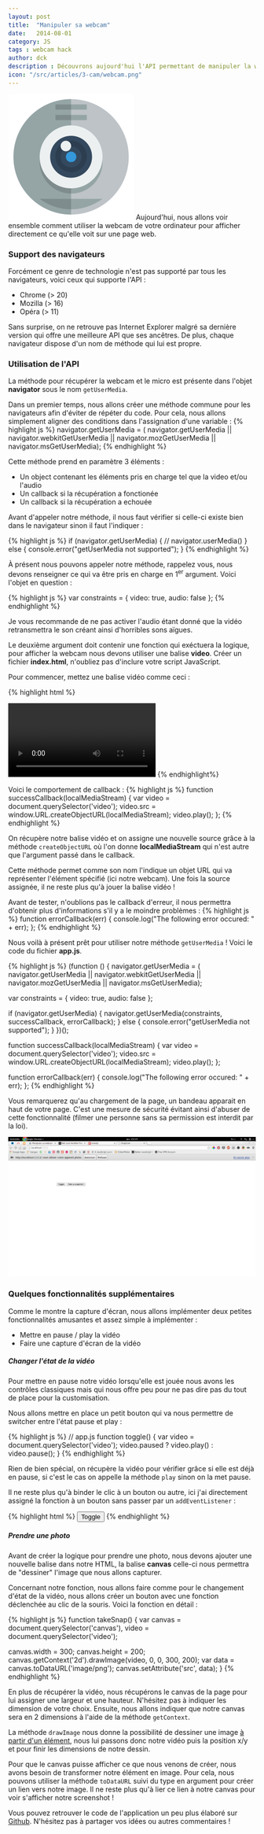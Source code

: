```yaml
---
layout: post
title:  "Manipuler sa webcam"
date:   2014-08-01
category: JS
tags : webcam hack
author: dck
description : Découvrons aujourd'hui l'API permettant de manipuler la webcam et le micro de votre utilisateur.
icon: "/src/articles/3-cam/webcam.png"
---
```


<img src="/src/articles/3-cam/webcam.png" class="pull-left" alt="Webcam" />
Aujourd'hui, nous allons voir ensemble comment utiliser la webcam de votre ordinateur pour afficher directement ce qu'elle voit sur une page web.

<h3 class="specialFloat"> Support des navigateurs</h3>

Forcément ce genre de technologie n'est pas supporté par tous les navigateurs, voici ceux qui supporte l'API :

<ul class="specialFloat">
<li> Chrome (> 20)</li>
<li> Mozilla (> 16)</li>
<li> Opéra (> 11)</li>
</ul>

Sans surprise, on ne retrouve pas Internet Explorer malgré sa dernière version qui offre une meilleure API que ses ancêtres.
De plus, chaque navigateur dispose d'un nom de méthode qui lui est propre.

### Utilisation de l'API
La méthode pour récupérer la webcam et le micro est présente dans l'objet **navigator** sous le nom `getUserMedia`.

Dans un premier temps, nous allons créer une méthode commune pour les navigateurs afin d'éviter de répéter du code. Pour cela, nous allons simplement aligner des conditions dans l'assignation d'une variable :
{% highlight js %}
navigator.getUserMedia = ( navigator.getUserMedia ||
                       navigator.webkitGetUserMedia ||
                       navigator.mozGetUserMedia ||
                       navigator.msGetUserMedia);
{% endhighlight %}

Cette méthode prend en paramètre 3 éléments :

- Un object contenant les éléments pris en charge tel que la video et/ou l'audio
- Un callback si la récupération a fonctionée
- Un callback si la récupération a echouée

Avant d'appeler notre méthode, il nous faut vérifier si celle-ci existe bien dans le navigateur sinon il faut l'indiquer :

{% highlight js %}
if (navigator.getUserMedia) {
  // navigator.userMedia()
} 
else {
  console.error("getUserMedia not supported");
}
{% endhighlight %}

À présent nous pouvons appeler notre méthode, rappelez vous, nous devons renseigner ce qui va être pris en charge en 1<sup>er</sup> argument. Voici l'objet en question :

{% highlight js %}
var constraints = {
  video: true,
  audio: false
};
{% endhighlight %}

Je vous recommande de ne pas activer l'audio étant donné que la vidéo retransmettra le son créant ainsi d'horribles sons aïgues.

Le deuxième argument doit contenir une fonction qui exéctuera la logique, pour afficher la webcam nous devons utiliser une balise **video**. Créer un fichier __index.html__, n'oubliez pas d'inclure votre script JavaScript.

Pour commencer, mettez une balise vidéo comme ceci :

{% highlight html %}
<!DOCTYPE html>
<html lang="en">
<head>
  <meta charset="UTF-8">
  <title>SnapCam</title>
  <script src="app.js"></script>
</head>
<body>
  <video></video>
</body>
</html>
{% endhighlight%}

Voici le comportement de callback : 
{% highlight js %}
function successCallback(localMediaStream) {
  var video = document.querySelector('video');
  video.src = window.URL.createObjectURL(localMediaStream);
  video.play();
};
{% endhighlight %}

On récupère notre balise vidéo et on assigne une nouvelle source grâce à la méthode `createObjectURL` où l'on donne __localMediaStream__ qui n'est autre que l'argument passé dans le callback. 

Cette méthode permet comme son nom l'indique un objet URL qui va représenter l'élément spécifié (ici notre webcam).
Une fois la source assignée, il ne reste plus qu'à jouer la balise vidéo !

Avant de tester, n'oublions pas le callback d'erreur, il nous permettra d'obtenir plus d'informations s'il y a le moindre problèmes :
{% highlight js %}
function errorCallback(err) {
  console.log("The following error occured: " + err);
};
{% endhighlight %}

Nous voilà à présent prêt pour utiliser notre méthode `getUserMedia` ! Voici le code du fichier **app.js**.

{% highlight js %}
(function () {
  navigator.getUserMedia = ( navigator.getUserMedia ||
                       navigator.webkitGetUserMedia ||
                       navigator.mozGetUserMedia ||
                       navigator.msGetUserMedia);

  var constraints = {
    video: true,
    audio: false
  };

  if (navigator.getUserMedia) {
    navigator.getUserMedia(constraints, successCallback, errorCallback);
  } 
  else {
    console.error("getUserMedia not supported");
  }
})();

function successCallback(localMediaStream) {
  var video = document.querySelector('video');
  video.src = window.URL.createObjectURL(localMediaStream);
  video.play();
};

function errorCallback(err) {
  console.log("The following error occured: " + err);
};
{% endhighlight %}

Vous remarquerez qu'au chargement de la page, un bandeau apparait en haut de votre page. C'est une mesure de sécurité évitant ainsi d'abuser de cette fonctionnalité (filmer une personne sans sa permission est interdit par la loi).

![Demande de confirmation](/src/articles/3-cam/screen.png)


### Quelques fonctionnalités supplémentaires

Comme le montre la capture d'écran, nous allons implémenter deux petites fonctionnalités amusantes et assez simple à implémenter :

- Mettre en pause / play la vidéo
- Faire une capture d'écran de la vidéo


##### Changer l'état de la vidéo
Pour mettre en pause notre vidéo lorsqu'elle est jouée nous avons les contrôles classiques mais qui nous offre peu pour ne pas dire pas du tout de place pour la customisation.

Nous allons mettre en place un petit bouton qui va nous permettre de switcher entre l'état pause et play :

{% highlight js %}
// app.js
function toggle() {
  var video = document.querySelector('video');
  video.paused ? video.play() : video.pause();
}
{% endhighlight %}

Rien de bien spécial, on récupère la vidéo pour vérifier grâce si elle est déjà en pause, si c'est le cas on appelle la méthode `play` sinon on la met pause.

Il ne reste plus qu'à binder le clic à un bouton ou autre, ici j'ai directement assigné la fonction à un bouton sans passer par un `addEventListener` :

{% highlight html %}
<button onclick="javascript:toggle()">Toggle</button>
{% endhighlight %}

##### Prendre une photo
Avant de créer la logique pour prendre une photo, nous devons ajouter une nouvelle balise dans notre HTML, la balise **canvas** celle-ci nous permettra de "dessiner" l'image que nous allons capturer. 

Concernant notre fonction, nous allons faire comme pour le changement d'état de la vidéo, nous allons créer un bouton avec une fonction déclenchée au clic de la souris. Voici la fonction en détail :

{% highlight js %}
function takeSnap() {
  var canvas = document.querySelector('canvas'),
  video = document.querySelector('video');

  canvas.width = 300;
  canvas.height = 200;
  canvas.getContext('2d').drawImage(video, 0, 0, 300, 200);
  var data = canvas.toDataURL('image/png');
  canvas.setAttribute('src', data);
}
{% endhighlight %}

En plus de récupérer la vidéo, nous récupérons le canvas de la page pour lui assigner une largeur et une hauteur. N'hésitez pas à indiquer les dimension de votre choix.
Ensuite, nous allons indiquer que notre canvas sera en 2 dimensions à l'aide de la méthode `getContext`. 

La méthode `drawImage` nous donne la possibilité de dessiner une image [à partir d'un élément](https://developer.mozilla.org/fr/docs/Tutoriel_canvas/Utilisation_d'images#drawImage), nous lui passons donc notre vidéo puis la position x/y et pour finir les dimensions de notre dessin.

Pour que le canvas puisse afficher ce que nous venons de créer, nous avons besoin de transformer notre élément en image. Pour cela, nous pouvons utiliser la méthode `toDataURL` suivi du type en argument pour créer un lien vers notre image. Il ne reste plus qu'à lier ce lien à notre canvas pour voir s'afficher notre screenshot !

Vous pouvez retrouver le code de l'application un peu plus élaboré sur [Github](https://github.com/Lille-Web/Snapcam). N'hésitez pas à partager vos idées ou autres commentaires !
